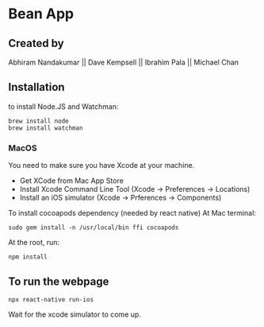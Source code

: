 # Bean App

## Created by
Abhiram Nandakumar ||
Dave Kempsell ||
Ibrahim Pala ||
Michael Chan

## Installation
to install Node.JS and Watchman:
```
brew install node
brew install watchman
```

### MacOS
You need to make sure you have Xcode at your machine.
- Get XCode from Mac App Store
- Install Xcode Command Line Tool (Xcode -> Preferences -> Locations)
- Install an iOS simulator (Xcode -> Prferences -> Components)

To install cocoapods dependency (needed by react native)
At Mac terminal:
```
sudo gem install -n /usr/local/bin ffi cocoapods
```

At the root, run:
```
npm install
```

## To run the webpage
```
npx react-native run-ios
```
Wait for the xcode simulator to come up.